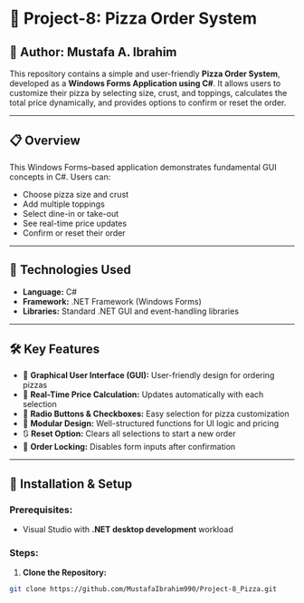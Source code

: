 # 🍕 Project-8: Pizza Order System

## 👤 Author: Mustafa A. Ibrahim

This repository contains a simple and user-friendly **Pizza Order System**, developed as a **Windows Forms Application using C#**. It allows users to customize their pizza by selecting size, crust, and toppings, calculates the total price dynamically, and provides options to confirm or reset the order.

---

## 📋 Overview

This Windows Forms–based application demonstrates fundamental GUI concepts in C#. Users can:
- Choose pizza size and crust
- Add multiple toppings
- Select dine-in or take-out
- See real-time price updates
- Confirm or reset their order

---

## 🧰 Technologies Used

- **Language:** C#
- **Framework:** .NET Framework (Windows Forms)
- **Libraries:** Standard .NET GUI and event-handling libraries

---

## 🛠️ Key Features

- 🎨 **Graphical User Interface (GUI):** User-friendly design for ordering pizzas
- 🔁 **Real-Time Price Calculation:** Updates automatically with each selection
- 🔘 **Radio Buttons & Checkboxes:** Easy selection for pizza customization
- 🧩 **Modular Design:** Well-structured functions for UI logic and pricing
- 🔃 **Reset Option:** Clears all selections to start a new order
- 🔐 **Order Locking:** Disables form inputs after confirmation

---

## 🚀 Installation & Setup

### Prerequisites:
- Visual Studio with **.NET desktop development** workload

### Steps:

1. **Clone the Repository:**
```bash
git clone https://github.com/MustafaIbrahim990/Project-8_Pizza.git
